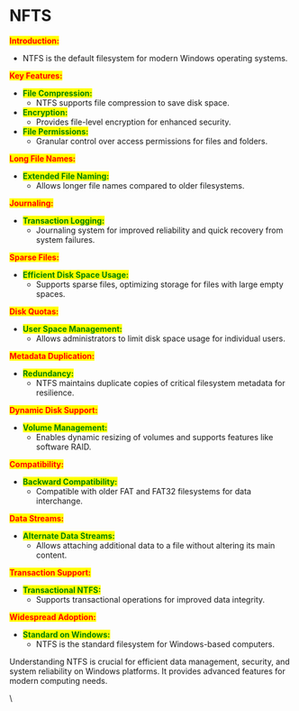 # NFTS

<mark style="color:red;">**Introduction:**</mark>

* NTFS is the default filesystem for modern Windows operating systems.

<mark style="color:red;">**Key Features:**</mark>

* <mark style="color:green;">**File Compression:**</mark>
  * NTFS supports file compression to save disk space.
* <mark style="color:green;">**Encryption:**</mark>
  * Provides file-level encryption for enhanced security.
* <mark style="color:green;">**File Permissions:**</mark>
  * Granular control over access permissions for files and folders.

<mark style="color:red;">**Long File Names:**</mark>

* <mark style="color:green;">**Extended File Naming:**</mark>
  * Allows longer file names compared to older filesystems.

<mark style="color:red;">**Journaling:**</mark>

* <mark style="color:green;">**Transaction Logging:**</mark>
  * Journaling system for improved reliability and quick recovery from system failures.

<mark style="color:red;">**Sparse Files:**</mark>

* <mark style="color:green;">**Efficient Disk Space Usage:**</mark>
  * Supports sparse files, optimizing storage for files with large empty spaces.

<mark style="color:red;">**Disk Quotas:**</mark>

* <mark style="color:green;">**User Space Management:**</mark>
  * Allows administrators to limit disk space usage for individual users.

<mark style="color:red;">**Metadata Duplication:**</mark>

* <mark style="color:green;">**Redundancy:**</mark>
  * NTFS maintains duplicate copies of critical filesystem metadata for resilience.

<mark style="color:red;">**Dynamic Disk Support:**</mark>

* <mark style="color:green;">**Volume Management:**</mark>
  * Enables dynamic resizing of volumes and supports features like software RAID.

<mark style="color:red;">**Compatibility:**</mark>

* <mark style="color:green;">**Backward Compatibility:**</mark>
  * Compatible with older FAT and FAT32 filesystems for data interchange.

<mark style="color:red;">**Data Streams:**</mark>

* <mark style="color:green;">**Alternate Data Streams:**</mark>
  * Allows attaching additional data to a file without altering its main content.

<mark style="color:red;">**Transaction Support:**</mark>

* <mark style="color:green;">**Transactional NTFS:**</mark>
  * Supports transactional operations for improved data integrity.

<mark style="color:red;">**Widespread Adoption:**</mark>

* <mark style="color:green;">**Standard on Windows:**</mark>
  * NTFS is the standard filesystem for Windows-based computers.

Understanding NTFS is crucial for efficient data management, security, and system reliability on Windows platforms. It provides advanced features for modern computing needs.

\
